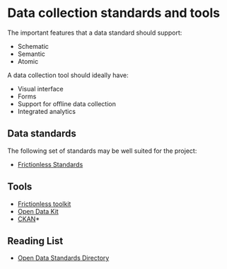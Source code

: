 # Data collection standards and tools
The important features that a data standard should support:
- Schematic
- Semantic
- Atomic

A data collection tool should ideally have:
- Visual interface
- Forms
- Support for offline data collection
- Integrated analytics

## Data standards
The following set of standards may be well suited for the project:
- [Frictionless Standards](https://specs.frictionlessdata.io)

## Tools
- [Frictionless toolkit](https://frictionlessdata.io)
- [Open Data Kit](https://getodk.org)
- [CKAN](https://ckan.org)*


## Reading List
- [Open Data Standards Directory](https://datastandards.directory/glossary)